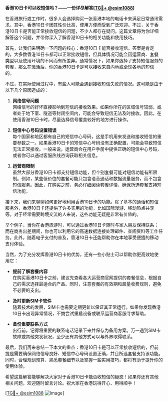 **香港10日卡可以收短信吗？——一份详尽解答[[TG💪+ @esim1088](https://t.me/s/esim1088)]**

在香港旅行或工作时，很多人会选择购买一张香港本地的电话卡来满足日常通讯需求。其中，香港10日卡因其性价比高、使用方便而受到广泛欢迎。不过，关于香港10日卡是否能正常接收短信的问题，不少人都存在疑问。这篇文章将为你详细解答这个问题，并带你深入了解香港10日卡的相关功能和使用技巧。

首先，让我们来明确一下问题的核心：香港10日卡能否接收短信。答案是肯定的，大多数香港10日卡都可以正常接收短信，但具体情况可能会因运营商、套餐类型以及使用环境的不同而有所差异。通常情况下，如果你选择了支持短信服务的套餐，那么在激活后，你的香港10日卡是可以接收来自内地或全球各地的短信的。

不过，在实际使用过程中，有些人可能会遇到接收短信失败的情况。这可能是由于以下几个原因造成的：

1. **网络信号问题**  
   网络信号的好坏直接影响到短信的接收效果。如果你所在的区域信号较弱，或者处于地下室、隧道等封闭空间内，可能会导致短信无法及时接收。因此，在使用香港10日卡时，尽量选择信号覆盖较好的地方进行操作。

2. **短信中心号码设置错误**  
   每个国家和地区都有自己的短信中心号码，这是手机用来发送和接收短信的重要参数之一。如果香港10日卡的短信中心号码没有正确配置，可能会导致短信无法正常接收。一般来说，运营商会在用户手册中提供正确的短信中心号码，或者你可以通过客服热线咨询获取相关信息。

3. **运营商限制**  
   虽然大部分香港10日卡都支持短信功能，但个别套餐可能对短信功能有所限制。例如，某些低价位的套餐可能只包含语音通话和数据流量服务，而不包含短信服务。因此，在购买之前，务必仔细阅读套餐详情，确保所选套餐支持短信功能。

接下来，我们来聊聊如何更好地利用香港10日卡的功能。除了基本的通话和短信服务外，香港10日卡还提供了许多实用的功能，比如国际漫游、移动热点共享等。对于经常需要跨境交流的人来说，这些功能无疑是非常有价值的。

举个例子，当你在香港旅游时，可以通过香港10日卡随时与家人朋友保持联系；而在商务出差期间，你也可以利用它的高速数据连接处理邮件、查阅资料等工作任务。此外，随着电子支付的普及，香港10日卡还能帮助你在本地享受便捷的移动支付体验。

当然，为了充分发挥香港10日卡的优势，还有一些小贴士可以帮助你更高效地使用它：

- **提前了解套餐内容**  
  在购买香港10日卡之前，建议先查看各大运营商官网提供的套餐信息，根据自己的需求选择最适合的产品。同时，注意套餐的有效期和超量收费规则，避免不必要的支出。

- **及时更新SIM卡软件**  
  随着技术的发展，SIM卡也需要定期更新以保证其正常运行。如果你发现香港10日卡出现异常情况，不妨尝试重启设备或联系运营商客服寻求帮助。

- **备份重要联系方式**  
  出行前，记得将重要的联系电话记录下来并保存为备用方案。万一遇到SIM卡故障或其他突发状况，至少还有其他方式可以与外界取得联系。

最后，我们再来总结一下本文的重点：香港10日卡是可以正常接收短信的，但前提是需要确保网络信号良好、短信中心号码设置正确，并且所选套餐支持该功能。同时，合理规划预算、熟悉套餐细节以及掌握一些实用技巧，都将有助于提升你的使用体验。

希望这篇解答能够解决大家对于香港10日卡能否收短信的疑惑！如果你还有其他相关问题，欢迎随时留言讨论。祝大家在香港玩得开心、用得顺手！

[[TG💪+ @esim1088](https://t.me/s/esim1088) ![Image](https://i.postimg.cc/4NQfJmqS/Snipaste-2025-05-13-00-14-12.png)]